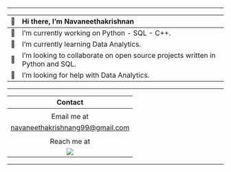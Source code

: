 <hr>  

|👋|Hi there, I’m Navaneethakrishnan |
|:--:|:------------------------------------|
|🔭 |I’m currently working on Python - SQL - C++.| 
| 🌱| I’m currently learning Data Analytics.|
| 👯| I’m looking to collaborate on open source projects written in Python and SQL.|
| 🤔| I’m looking for help with Data Analytics.|

<hr>  

|Contact|
|:------------:|
||
|Email me at|
|navaneethakrishnang99@gmail.com|
||
|Reach me at|
|<a href="http://www.linkedin.com/in/navaneethakrishnan-g-877a04202"><img src="https://encrypted-tbn0.gstatic.com/images?q=tbn:ANd9GcQ1nc6VVPE32N0Ez53z-Iai-YTGFGG4sA8ujg&usqp=CAU"></a>|
<hr>
